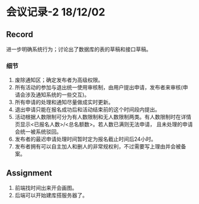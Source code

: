 # 会议记录-2 18/12/02 
## Record  
进一步明确系统行为；讨论出了数据库的表的草稿和接口草稿。  

### 细节
1. 废除通知区；确定发布者为高级权限。  
2. 所有活动的参加与退出统一使用审核制，由用户提出申请，发布者来审核(申请会涉及通知系统的一些交互)。
3. 所有申请的处理和通知尽量做成实时更新。 
4. 退出申请只能在报名成功后和活动结束前的这个时间段内提出。   
5. 活动根据人数限制可分为有人数限制和无人数限制两类。有人数限制时在详情页显示<已报名人数>/<总名额数>。若人数已满则无法申请，
且未处理的申请会统一被系统驳回。  
6. 发布者的最迟申请处理时间暂时定为报名截止时间后24小时。  
7. 发布者拥有可以自主加人和删人的非常规权利，不过需要写上理由并会被备案。  

## Assignment
1. 前端找时间出来开会画图。  
2. 后端可以开始建库搭服务器了。